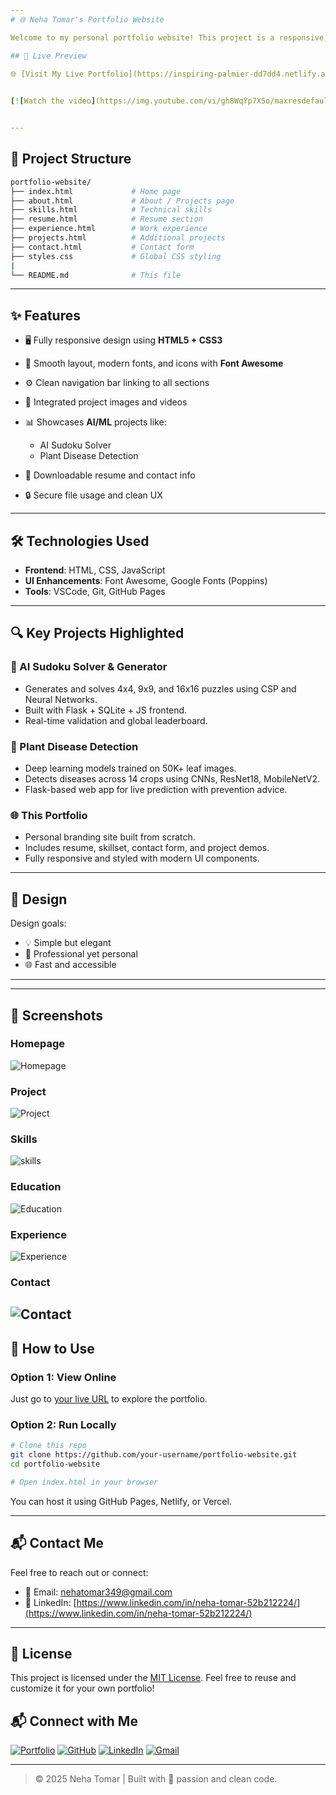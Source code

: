```yaml
---
# 🌐 Neha Tomar's Portfolio Website

Welcome to my personal portfolio website! This project is a responsive, multi-page web application that showcases my skills, projects, experience, and achievements as a software developer.

## 📌 Live Preview

🌐 [Visit My Live Portfolio](https://inspiring-palmier-dd7dd4.netlify.app/)

 
[![Watch the video](https://img.youtube.com/vi/gh8WqYp7X5o/maxresdefault.jpg)](https://youtu.be/gh8WqYp7X5o)


---
```


## 📁 Project Structure

```bash
portfolio-website/
├── index.html             # Home page
├── about.html             # About / Projects page
├── skills.html            # Technical skills
├── resume.html            # Resume section
├── experience.html        # Work experience
├── projects.html          # Additional projects
├── contact.html           # Contact form
├── styles.css             # Global CSS styling
|
└── README.md              # This file
````

---

## ✨ Features

* 🖥️ Fully responsive design using **HTML5 + CSS3**
* 🌈 Smooth layout, modern fonts, and icons with **Font Awesome**
* ⚙️ Clean navigation bar linking to all sections
* 📸 Integrated project images and videos
* 📊 Showcases **AI/ML** projects like:

  * AI Sudoku Solver
  * Plant Disease Detection
* 📄 Downloadable resume and contact info
* 🔒 Secure file usage and clean UX

---

## 🛠️ Technologies Used

* **Frontend**: HTML, CSS, JavaScript
* **UI Enhancements**: Font Awesome, Google Fonts (Poppins)
* **Tools**: VSCode, Git, GitHub Pages

---

## 🔍 Key Projects Highlighted

### 🧠 AI Sudoku Solver & Generator

* Generates and solves 4x4, 9x9, and 16x16 puzzles using CSP and Neural Networks.
* Built with Flask + SQLite + JS frontend.
* Real-time validation and global leaderboard.

### 🌿 Plant Disease Detection

* Deep learning models trained on 50K+ leaf images.
* Detects diseases across 14 crops using CNNs, ResNet18, MobileNetV2.
* Flask-based web app for live prediction with prevention advice.

### 🌐 This Portfolio

* Personal branding site built from scratch.
* Includes resume, skillset, contact form, and project demos.
* Fully responsive and styled with modern UI components.

---

## 🧠 Design

Design goals:

* 💡 Simple but elegant
* 💼 Professional yet personal
* 🌐 Fast and accessible

---
---
## 📸 Screenshots

### Homepage

![Homepage](/image/Portfolio.png)
### Project

![Project](/image/project.png)
### Skills

![skills](/image/skills.png)

### Education

![Education](/image/education.png)

### Experience

![Experience ](/image/experience.png)

### Contact

![Contact](/image/contact.png)
---

## 🚀 How to Use

### Option 1: View Online

Just go to [your live URL](https://your-portfolio-link.com) to explore the portfolio.

### Option 2: Run Locally

```bash
# Clone this repo
git clone https://github.com/your-username/portfolio-website.git
cd portfolio-website

# Open index.html in your browser
```

You can host it using GitHub Pages, Netlify, or Vercel.

---

## 📬 Contact Me

Feel free to reach out or connect:

* 📧 Email: [nehatomar349@gmail.com](mailto:nehatomar349@gmail.com)
* 💼 LinkedIn: [https://www.linkedin.com/in/neha-tomar-52b212224/](https://www.linkedin.com/in/neha-tomar-52b212224/)

---

## 📄 License

This project is licensed under the [MIT License](LICENSE). Feel free to reuse and customize it for your own portfolio!

## 📬 Connect with Me

[![Portfolio](https://img.shields.io/badge/Portfolio-Visit-blue?style=for-the-badge)](https://inspiring-palmier-dd7dd4.netlify.app/)
[![GitHub](https://img.shields.io/badge/GitHub-NehaaTomar-black?style=for-the-badge&logo=github)](https://github.com/NehaaTomar)
[![LinkedIn](https://img.shields.io/badge/LinkedIn-Follow-blue?style=for-the-badge&logo=linkedin)](https://www.linkedin.com/in/neha-tomar-52b212224)
[![Gmail](https://img.shields.io/badge/Gmail-MailMe-red?style=for-the-badge&logo=gmail)](mailto:nehatomar349@gmail.com)


---

> © 2025 Neha Tomar | Built with 💙 passion and clean code.
